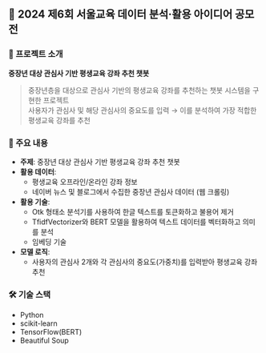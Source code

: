 ## 📖 2024 제6회 서울교육 데이터 분석·활용 아이디어 공모전

### 🚀 프로젝트 소개

**중장년 대상 관심사 기반 평생교육 강좌 추천 챗봇<br>**
> 중장년층을 대상으로 관심사 기반의 평생교육 강좌를 추천하는 챗봇 시스템을 구현한 프로젝트<br>
> 사용자가 관심사 및 해당 관심사의 중요도를 입력 → 이를 분석하여 가장 적합한 평생교육 강좌를 추천

### 🤝 주요 내용

- **주제**: 중장년 대상 관심사 기반 평생교육 강좌 추천 챗봇
- **활용 데이터**: 
  - 평생교육 오프라인/온라인 강좌 정보
  - 네이버 뉴스 및 블로그에서 수집한 중장년 관심사 데이터 (웹 크롤링)
- **활용 기술**:
  - Otk 형태소 분석기를 사용하여 한글 텍스트를 토큰화하고 불용어 제거
  - TfidfVectorizer와 BERT 모델을 활용하여 텍스트 데이터를 벡터화하고 의미를 분석
  - 임베딩 기술
- **모델 로직**: 
  - 사용자의 관심사 2개와 각 관심사의 중요도(가중치)를 입력받아 평생교육 강좌 추천

### 🛠️ 기술 스택
- Python
- scikit-learn
- TensorFlow(BERT)
- Beautiful Soup
